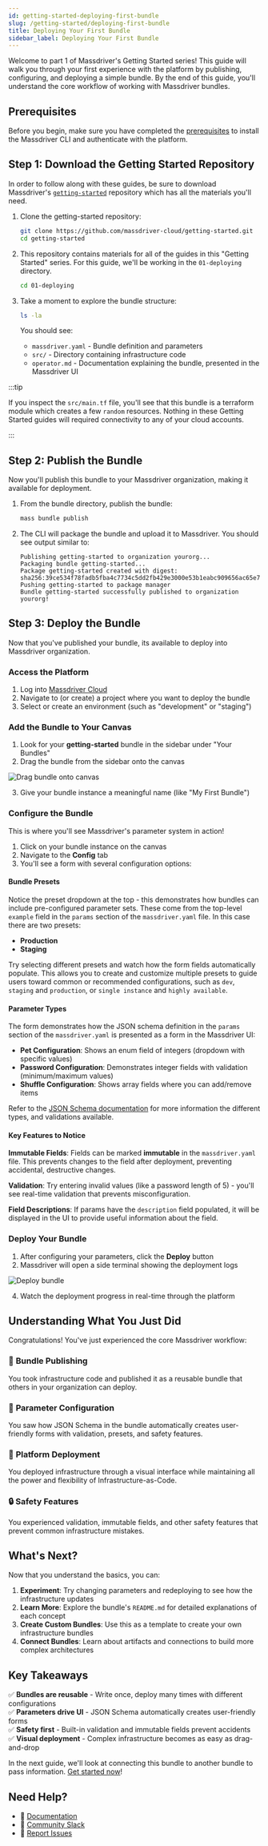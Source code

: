 ```yaml
---
id: getting-started-deploying-first-bundle
slug: /getting-started/deploying-first-bundle
title: Deploying Your First Bundle
sidebar_label: Deploying Your First Bundle
---
```


Welcome to part 1 of Massdriver's Getting Started series! This guide will walk you through your first experience with the platform by publishing, configuring, and deploying a simple bundle. By the end of this guide, you'll understand the core workflow of working with Massdriver bundles.

## Prerequisites

Before you begin, make sure you have completed the [prerequisites](../cli/00-overview.md#prerequisites) to install the Massdriver CLI and authenticate with the platform.

## Step 1: Download the Getting Started Repository

In order to follow along with these guides, be sure to download Massdriver's [`getting-started`](https://github.com/massdriver-cloud/getting-started) repository which has all the materials you'll need.

1. Clone the getting-started repository:

    ```bash
    git clone https://github.com/massdriver-cloud/getting-started.git
    cd getting-started
    ```
2. This repository contains materials for all of the guides in this "Getting Started" series. For this guide, we'll be working in the `01-deploying` directory.

    ```bash
    cd 01-deploying
    ```

2. Take a moment to explore the bundle structure:

    ```bash
    ls -la
    ```

    You should see:
    - `massdriver.yaml` - Bundle definition and parameters
    - `src/` - Directory containing infrastructure code
    - `operator.md` - Documentation explaining the bundle, presented in the Massdriver UI

:::tip 

If you inspect the `src/main.tf` file, you'll see that this bundle is a terraform module which creates a few `random` resources. Nothing in these Getting Started guides will required connectivity to any of your cloud accounts.

:::

## Step 2: Publish the Bundle

Now you'll publish this bundle to your Massdriver organization, making it available for deployment.

1. From the bundle directory, publish the bundle:

    ```bash
    mass bundle publish
    ```

2. The CLI will package the bundle and upload it to Massdriver. You should see output similar to:

    ```
    Publishing getting-started to organization yourorg...
    Packaging bundle getting-started...
    Package getting-started created with digest: sha256:39ce534f78fadb5fba4c7734c5dd2fb429e3000e53b1eabc909656ac65e7e258
    Pushing getting-started to package manager
    Bundle getting-started successfully published to organization yourorg!
    ```

## Step 3: Deploy the Bundle

Now that you've published your bundle, its available to deploy into Massdriver organization.

### Access the Platform

1. Log into [Massdriver Cloud](https://massdriver.cloud)
2. Navigate to (or create) a project where you want to deploy the bundle
3. Select or create an environment (such as "development" or "staging")

### Add the Bundle to Your Canvas

1. Look for your **getting-started** bundle in the sidebar under "Your Bundles"
2. Drag the bundle from the sidebar onto the canvas

![Drag bundle onto canvas](img/drag_bundle.gif)

3. Give your bundle instance a meaningful name (like "My First Bundle")

### Configure the Bundle

This is where you'll see Massdriver's parameter system in action!

1. Click on your bundle instance on the canvas
2. Navigate to the **Config** tab
3. You'll see a form with several configuration options:

#### Bundle Presets
Notice the preset dropdown at the top - this demonstrates how bundles can include pre-configured parameter sets. These come from the top-level `example` field in the `params` section of the `massdriver.yaml` file. In this case there are two presets:

- **Production**
- **Staging**

Try selecting different presets and watch how the form fields automatically populate. This allows you to create and customize multiple presets to guide users toward common or recommended configurations, such as `dev`, `staging` and `production`, or `single instance` and `highly available`.

#### Parameter Types
The form demonstrates how the JSON schema definition in the `params` section of the `massdriver.yaml` is presented as a form in the Massdriver UI:

- **Pet Configuration**: Shows an enum field of integers (dropdown with specific values)
- **Password Configuration**: Demonstrates integer fields with validation (minimum/maximum values)
- **Shuffle Configuration**: Shows array fields where you can add/remove items

Refer to the [JSON Schema documentation](https://json-schema.org/understanding-json-schema/reference/type) for more information the different types, and validations available.

#### Key Features to Notice

**Immutable Fields**: Fields can be marked **immutable** in the `massdriver.yaml` file. This prevents changes to the field after deployment, preventing accidental, destructive changes.

**Validation**: Try entering invalid values (like a password length of 5) - you'll see real-time validation that prevents misconfiguration.

**Field Descriptions**: If params have the `description` field populated, it will be displayed in the UI to provide useful information about the field.

### Deploy Your Bundle

1. After configuring your parameters, click the **Deploy** button
2. Massdriver will open a side terminal showing the deployment logs

![Deploy bundle](img/deploy_bundle.gif)

4. Watch the deployment progress in real-time through the platform

## Understanding What You Just Did

Congratulations! You've just experienced the core Massdriver workflow:

### 📨 **Bundle Publishing**
You took infrastructure code and published it as a reusable bundle that others in your organization can deploy.

### 🔧 **Parameter Configuration**
You saw how JSON Schema in the bundle automatically creates user-friendly forms with validation, presets, and safety features.

### 🚀 **Platform Deployment**
You deployed infrastructure through a visual interface while maintaining all the power and flexibility of Infrastructure-as-Code.

### 🔒 **Safety Features**
You experienced validation, immutable fields, and other safety features that prevent common infrastructure mistakes.

## What's Next?

Now that you understand the basics, you can:

1. **Experiment**: Try changing parameters and redeploying to see how the infrastructure updates
2. **Learn More**: Explore the bundle's `README.md` for detailed explanations of each concept
3. **Create Custom Bundles**: Use this as a template to create your own infrastructure bundles
4. **Connect Bundles**: Learn about artifacts and connections to build more complex architectures

## Key Takeaways

✅ **Bundles are reusable** - Write once, deploy many times with different configurations  
✅ **Parameters drive UI** - JSON Schema automatically creates user-friendly forms  
✅ **Safety first** - Built-in validation and immutable fields prevent accidents  
✅ **Visual deployment** - Complex infrastructure becomes as easy as drag-and-drop  

In the next guide, we'll look at connecting this bundle to another bundle to pass information. [Get started now](02-connecting-bundles.md)!

## Need Help?

- 📄 [Documentation](https://docs.massdriver.cloud)
- 💬 [Community Slack](https://join.slack.com/t/massdrivercommunity/shared_invite/zt-1smvckvdj-jVFpBG2jF5XiYzX2njDCWA)
- 🐛 [Report Issues](https://github.com/massdriver-cloud/getting-started/issues)
